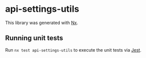 # api-settings-utils

This library was generated with [Nx](https://nx.dev).

## Running unit tests

Run `nx test api-settings-utils` to execute the unit tests via [Jest](https://jestjs.io).
